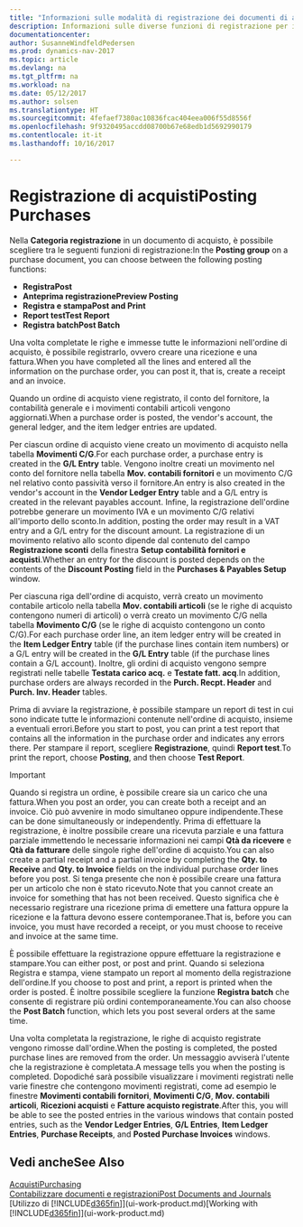 ```yaml
---
title: "Informazioni sulle modalità di registrazione dei documenti di acquisto"
description: Informazioni sulle diverse funzioni di registrazione per i documenti di acquisto.
documentationcenter: 
author: SusanneWindfeldPedersen
ms.prod: dynamics-nav-2017
ms.topic: article
ms.devlang: na
ms.tgt_pltfrm: na
ms.workload: na
ms.date: 05/12/2017
ms.author: solsen
ms.translationtype: HT
ms.sourcegitcommit: 4fefaef7380ac10836fcac404eea006f55d8556f
ms.openlocfilehash: 9f9320495accdd08700b67e68edb1d5692990179
ms.contentlocale: it-it
ms.lasthandoff: 10/16/2017

---
```

# <a name="posting-purchases"></a><span data-ttu-id="49f0c-103">Registrazione di acquisti</span><span class="sxs-lookup"><span data-stu-id="49f0c-103">Posting Purchases</span></span>
<span data-ttu-id="49f0c-104">Nella **Categoria registrazione** in un documento di acquisto, è possibile scegliere tra le seguenti funzioni di registrazione:</span><span class="sxs-lookup"><span data-stu-id="49f0c-104">In the **Posting group** on a purchase document, you can choose between the following posting functions:</span></span>

* <span data-ttu-id="49f0c-105">**Registra**</span><span class="sxs-lookup"><span data-stu-id="49f0c-105">**Post**</span></span>
* <span data-ttu-id="49f0c-106">**Anteprima registrazione**</span><span class="sxs-lookup"><span data-stu-id="49f0c-106">**Preview Posting**</span></span>
* <span data-ttu-id="49f0c-107">**Registra e stampa**</span><span class="sxs-lookup"><span data-stu-id="49f0c-107">**Post and Print**</span></span>
* <span data-ttu-id="49f0c-108">**Report test**</span><span class="sxs-lookup"><span data-stu-id="49f0c-108">**Test Report**</span></span>
* <span data-ttu-id="49f0c-109">**Registra batch**</span><span class="sxs-lookup"><span data-stu-id="49f0c-109">**Post Batch**</span></span>

<span data-ttu-id="49f0c-110">Una volta completate le righe e immesse tutte le informazioni nell'ordine di acquisto, è possibile registrarlo, ovvero creare una ricezione e una fattura.</span><span class="sxs-lookup"><span data-stu-id="49f0c-110">When you have completed all the lines and entered all the information on the purchase order, you can post it, that is, create a receipt and an invoice.</span></span>

<span data-ttu-id="49f0c-111">Quando un ordine di acquisto viene registrato, il conto del fornitore, la contabilità generale e i movimenti contabili articoli vengono aggiornati.</span><span class="sxs-lookup"><span data-stu-id="49f0c-111">When a purchase order is posted, the vendor's account, the general ledger, and the item ledger entries are updated.</span></span>

<span data-ttu-id="49f0c-112">Per ciascun ordine di acquisto viene creato un movimento di acquisto nella tabella **Movimenti C/G**.</span><span class="sxs-lookup"><span data-stu-id="49f0c-112">For each purchase order, a purchase entry is created in the **G/L Entry** table.</span></span> <span data-ttu-id="49f0c-113">Vengono inoltre creati un movimento nel conto del fornitore nella tabella **Mov. contabili fornitori** e un movimento C/G nel relativo conto passività verso il fornitore.</span><span class="sxs-lookup"><span data-stu-id="49f0c-113">An entry is also created in the vendor's account in the **Vendor Ledger Entry** table and a G/L entry is created in the relevant payables account.</span></span> <span data-ttu-id="49f0c-114">Infine, la registrazione dell'ordine potrebbe generare un movimento IVA e un movimento C/G relativi all'importo dello sconto.</span><span class="sxs-lookup"><span data-stu-id="49f0c-114">In addition, posting the order may result in a VAT entry and a G/L entry for the discount amount.</span></span> <span data-ttu-id="49f0c-115">La registrazione di un movimento relativo allo sconto dipende dal contenuto del campo **Registrazione sconti** della finestra **Setup contabilità fornitori e acquisti**.</span><span class="sxs-lookup"><span data-stu-id="49f0c-115">Whether an entry for the discount is posted depends on the contents of the **Discount Posting** field in the **Purchases & Payables Setup** window.</span></span>

<span data-ttu-id="49f0c-116">Per ciascuna riga dell'ordine di acquisto, verrà creato un movimento contabile articolo nella tabella **Mov. contabili articoli** (se le righe di acquisto contengono numeri di articoli) o verrà creato un movimento C/G nella tabella **Movimento C/G** (se le righe di acquisto contengono un conto C/G).</span><span class="sxs-lookup"><span data-stu-id="49f0c-116">For each purchase order line, an item ledger entry will be created in the **Item Ledger Entry** table (if the purchase lines contain item numbers) or a G/L entry will be created in the **G/L Entry** table (if the purchase lines contain a G/L account).</span></span> <span data-ttu-id="49f0c-117">Inoltre, gli ordini di acquisto vengono sempre registrati nelle tabelle **Testata carico acq.** e **Testate fatt. acq**.</span><span class="sxs-lookup"><span data-stu-id="49f0c-117">In addition, purchase orders are always recorded in the **Purch. Recpt. Header** and **Purch. Inv. Header** tables.</span></span>

<span data-ttu-id="49f0c-118">Prima di avviare la registrazione, è possibile stampare un report di test in cui sono indicate tutte le informazioni contenute nell'ordine di acquisto, insieme a eventuali errori.</span><span class="sxs-lookup"><span data-stu-id="49f0c-118">Before you start to post, you can print a test report that contains all the information in the purchase order and indicates any errors there.</span></span> <span data-ttu-id="49f0c-119">Per stampare il report, scegliere **Registrazione**, quindi **Report test**.</span><span class="sxs-lookup"><span data-stu-id="49f0c-119">To print the report, choose **Posting**, and then choose **Test Report**.</span></span>

> [!IMPORTANT]  
>   <span data-ttu-id="49f0c-120">Quando si registra un ordine, è possibile creare sia un carico che una fattura.</span><span class="sxs-lookup"><span data-stu-id="49f0c-120">When you post an order, you can create both a receipt and an invoice.</span></span> <span data-ttu-id="49f0c-121">Ciò può avvenire in modo simultaneo oppure indipendente.</span><span class="sxs-lookup"><span data-stu-id="49f0c-121">These can be done simultaneously or independently.</span></span> <span data-ttu-id="49f0c-122">Prima di effettuare la registrazione, è inoltre possibile creare una ricevuta parziale e una fattura parziale immettendo le necessarie informazioni nei campi **Qtà da ricevere** e **Qtà da fatturare** delle singole righe dell'ordine di acquisto.</span><span class="sxs-lookup"><span data-stu-id="49f0c-122">You can also create a partial receipt and a partial invoice by completing the **Qty. to Receive** and **Qty. to Invoice** fields on the individual purchase order lines before you post.</span></span> <span data-ttu-id="49f0c-123">Si tenga presente che non è possibile creare una fattura per un articolo che non è stato ricevuto.</span><span class="sxs-lookup"><span data-stu-id="49f0c-123">Note that you cannot create an invoice for something that has not been received.</span></span> <span data-ttu-id="49f0c-124">Questo significa che è necessario registrare una ricezione prima di emettere una fattura oppure la ricezione e la fattura devono essere contemporanee.</span><span class="sxs-lookup"><span data-stu-id="49f0c-124">That is, before you can invoice, you must have recorded a receipt, or you must choose to receive and invoice at the same time.</span></span>

<span data-ttu-id="49f0c-125">È possibile effettuare la registrazione oppure effettuare la registrazione e stampare.</span><span class="sxs-lookup"><span data-stu-id="49f0c-125">You can either post, or post and print.</span></span> <span data-ttu-id="49f0c-126">Quando si seleziona Registra e stampa, viene stampato un report al momento della registrazione dell'ordine.</span><span class="sxs-lookup"><span data-stu-id="49f0c-126">If you choose to post and print, a report is printed when the order is posted.</span></span> <span data-ttu-id="49f0c-127">È inoltre possibile scegliere la funzione **Registra batch** che consente di registrare più ordini contemporaneamente.</span><span class="sxs-lookup"><span data-stu-id="49f0c-127">You can also choose the **Post Batch** function, which lets you post several orders at the same time.</span></span>

<span data-ttu-id="49f0c-128">Una volta completata la registrazione, le righe di acquisto registrate vengono rimosse dall'ordine.</span><span class="sxs-lookup"><span data-stu-id="49f0c-128">When the posting is completed, the posted purchase lines are removed from the order.</span></span> <span data-ttu-id="49f0c-129">Un messaggio avviserà l'utente che la registrazione è completata.</span><span class="sxs-lookup"><span data-stu-id="49f0c-129">A message tells you when the posting is completed.</span></span> <span data-ttu-id="49f0c-130">Dopodiché sarà possibile visualizzare i movimenti registrati nelle varie finestre che contengono movimenti registrati, come ad esempio le finestre **Movimenti contabili fornitori**, **Movimenti C/G**, **Mov. contabili articoli**, **Ricezioni acquisti** e **Fatture acquisto registrate**.</span><span class="sxs-lookup"><span data-stu-id="49f0c-130">After this, you will be able to see the posted entries in the various windows that contain posted entries, such as the **Vendor Ledger Entries**, **G/L Entries**, **Item Ledger Entries**, **Purchase Receipts**, and **Posted Purchase Invoices** windows.</span></span>

## <a name="see-also"></a><span data-ttu-id="49f0c-131">Vedi anche</span><span class="sxs-lookup"><span data-stu-id="49f0c-131">See Also</span></span>
[<span data-ttu-id="49f0c-132">Acquisti</span><span class="sxs-lookup"><span data-stu-id="49f0c-132">Purchasing</span></span>](purchasing-manage-purchasing.md)  
[<span data-ttu-id="49f0c-133">Contabilizzare documenti e registrazioni</span><span class="sxs-lookup"><span data-stu-id="49f0c-133">Post Documents and Journals</span></span>](ui-post-documents-journals.md)  
<span data-ttu-id="49f0c-134">[Utilizzo di [!INCLUDE[d365fin](includes/d365fin_md.md)]](ui-work-product.md)</span><span class="sxs-lookup"><span data-stu-id="49f0c-134">[Working with [!INCLUDE[d365fin](includes/d365fin_md.md)]](ui-work-product.md)</span></span>


